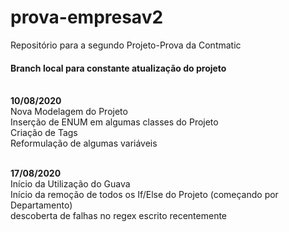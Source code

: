 # prova-empresav2
 Repositório para a segundo Projeto-Prova da Contmatic<br>
 
 <h4> Branch local para constante atualização do projeto</h4>

<br>  **10/08/2020**
 <br> Nova Modelagem do Projeto
 <br> Inserção de ENUM em algumas classes do Projeto
 <br> Criação de Tags
 <br> Reformulação de algumas variáveis  
 
 <br> **17/08/2020**
  <br> Início da Utilização do Guava
  <br> Início da remoção de todos os If/Else do Projeto (começando por Departamento)
  <br> descoberta de falhas no regex escrito recentemente
